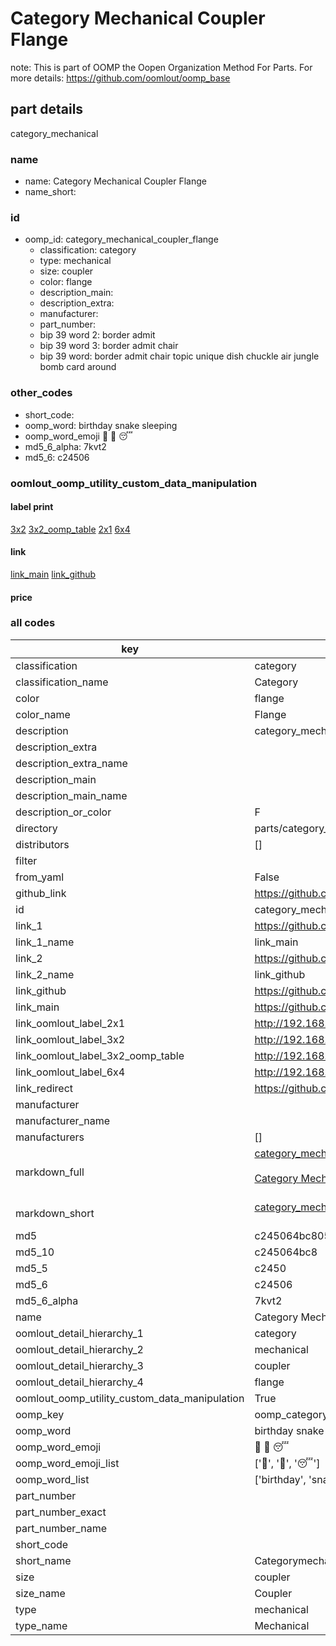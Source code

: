 # Category Mechanical Coupler Flange  

note: This is part of OOMP the Oopen Organization Method For Parts. For more details: https://github.com/oomlout/oomp_base

##  part details
  



category_mechanical



### name
* name: Category Mechanical Coupler Flange
* name_short: 
### id
* oomp_id: category_mechanical_coupler_flange
  * classification: category
  * type: mechanical
  * size: coupler
  * color: flange
  * description_main: 
  * description_extra: 
  * manufacturer: 
  * part_number: 
  * bip 39 word 2: border admit
  * bip 39 word 3: border admit chair
  * bip 39 word: border admit chair topic unique dish chuckle air jungle bomb card around

### other_codes
* short_code: 
* oomp_word: birthday snake sleeping
* oomp_word_emoji :birthday: :snake: :sleeping:
* md5_6_alpha: 7kvt2
* md5_6: c24506






### oomlout_oomp_utility_custom_data_manipulation
#### label print
[3x2](http://192.168.1.245:1112/?label=oomp%207kvt2)
[3x2_oomp_table](http://192.168.1.108:1112/?label=oomp%207kvt2)
[2x1](http://192.168.1.242:1112/?label=oomp%207kvt2)
[6x4](http://192.168.1.55:1112/?label=oomp%207kvt2)    

#### link

[link_main](https://github.com/oomlout/oomlout_oomp_version_1_messy/tree/main/parts/category_mechanical_coupler_flange) [link_github](https://github.com/oomlout/oomlout_oomp_version_1_messy/tree/main/parts/category_mechanical_coupler_flange)                             

#### price







### all codes 
| key | value |  
| --- | --- |  
| classification | category |  
| classification_name | Category |  
| color | flange |  
| color_name | Flange |  
| description | category_mechanical |  
| description_extra |  |  
| description_extra_name |  |  
| description_main |  |  
| description_main_name |  |  
| description_or_color | F  |  
| directory | parts/category_mechanical_coupler_flange |  
| distributors | [] |  
| filter |  |  
| from_yaml | False |  
| github_link | https://github.com/oomlout/oomlout_oomp_part_src/tree/main/parts/category_mechanical_coupler_flange |  
| id | category_mechanical_coupler_flange |  
| link_1 | https://github.com/oomlout/oomlout_oomp_version_1_messy/tree/main/parts/category_mechanical_coupler_flange |  
| link_1_name | link_main |  
| link_2 | https://github.com/oomlout/oomlout_oomp_version_1_messy/tree/main/parts/category_mechanical_coupler_flange |  
| link_2_name | link_github |  
| link_github | https://github.com/oomlout/oomlout_oomp_version_1_messy/tree/main/parts/category_mechanical_coupler_flange |  
| link_main | https://github.com/oomlout/oomlout_oomp_version_1_messy/tree/main/parts/category_mechanical_coupler_flange |  
| link_oomlout_label_2x1 | http://192.168.1.242:1112/?label=oomp%207kvt2 |  
| link_oomlout_label_3x2 | http://192.168.1.245:1112/?label=oomp%207kvt2 |  
| link_oomlout_label_3x2_oomp_table | http://192.168.1.108:1112/?label=oomp%207kvt2 |  
| link_oomlout_label_6x4 | http://192.168.1.55:1112/?label=oomp%207kvt2 |  
| link_redirect | https://github.com/oomlout/oomlout_oomp_version_1_messy/tree/main/parts/category_mechanical_coupler_flange |  
| manufacturer |  |  
| manufacturer_name |  |  
| manufacturers | [] |  
| markdown_full | [category_mechanical_coupler_flange](none)<br>[](none)<br>[Category Mechanical Coupler Flange](none)<br><br> |  
| markdown_short | [category_mechanical_coupler_flange](none)<br><br> |  
| md5 | c245064bc8056510fcf6ce504b80e8ce |  
| md5_10 | c245064bc8 |  
| md5_5 | c2450 |  
| md5_6 | c24506 |  
| md5_6_alpha | 7kvt2 |  
| name | Category Mechanical Coupler Flange |  
| oomlout_detail_hierarchy_1 | category |  
| oomlout_detail_hierarchy_2 | mechanical |  
| oomlout_detail_hierarchy_3 | coupler |  
| oomlout_detail_hierarchy_4 | flange |  
| oomlout_oomp_utility_custom_data_manipulation | True |  
| oomp_key | oomp_category_mechanical_coupler_flange |  
| oomp_word | birthday snake sleeping |  
| oomp_word_emoji | :birthday: :snake: :sleeping: |  
| oomp_word_emoji_list | [':birthday:', ':snake:', ':sleeping:'] |  
| oomp_word_list | ['birthday', 'snake', 'sleeping'] |  
| part_number |  |  
| part_number_exact |  |  
| part_number_name |  |  
| short_code |  |  
| short_name | Categorymechanical |  
| size | coupler |  
| size_name | Coupler |  
| type | mechanical |  
| type_name | Mechanical |  
